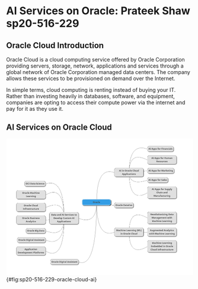 # AI Services on Oracle: Prateek Shaw sp20-516-229

## Oracle Cloud Introduction

Oracle Cloud is a cloud computing service offered by Oracle Corporation providing servers, storage, network, applications and services through a global network of Oracle Corporation managed data centers. The company allows these services to be provisioned on demand over the Internet. 

In simple terms, cloud computing is renting instead of buying your IT. Rather than investing heavily in databases, software, and equipment, companies are opting to access their compute power via the internet and pay for it as they use it.

## AI Services on Oracle Cloud

![AI Services on Oracle](../images/sp20-516-229-oracle_ai_service.png){#fig:sp20-516-229-oracle-cloud-ai}
